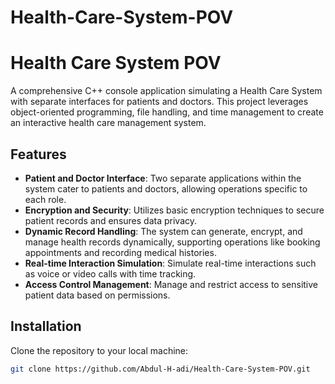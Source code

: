 # Health-Care-System-POV
# Health Care System POV

A comprehensive C++ console application simulating a Health Care System with separate interfaces for patients and doctors. This project leverages object-oriented programming, file handling, and time management to create an interactive health care management system.

## Features

- **Patient and Doctor Interface**: Two separate applications within the system cater to patients and doctors, allowing operations specific to each role.
- **Encryption and Security**: Utilizes basic encryption techniques to secure patient records and ensures data privacy.
- **Dynamic Record Handling**: The system can generate, encrypt, and manage health records dynamically, supporting operations like booking appointments and recording medical histories.
- **Real-time Interaction Simulation**: Simulate real-time interactions such as voice or video calls with time tracking.
- **Access Control Management**: Manage and restrict access to sensitive patient data based on permissions.

## Installation

Clone the repository to your local machine:
```bash
git clone https://github.com/Abdul-H-adi/Health-Care-System-POV.git
